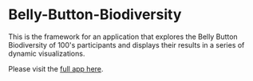 # Belly-Button-Biodiversity

This is the framework for an application that explores the Belly Button Biodiversity of 100's participants and displays their results in a series of dynamic visualizations.

Please visit the [full app here](https://bellybuttondiversityu484750.herokuapp.com/).

